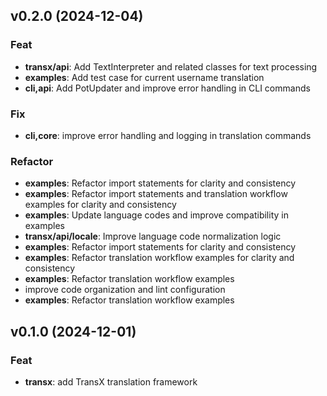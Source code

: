 ## v0.2.0 (2024-12-04)

### Feat

- **transx/api**: Add TextInterpreter and related classes for text processing
- **examples**: Add test case for current username translation
- **cli,api**: Add PotUpdater and improve error handling in CLI commands

### Fix

- **cli,core**: improve error handling and logging in translation commands

### Refactor

- **examples**: Refactor import statements for clarity and consistency
- **examples**: Refactor import statements and translation workflow examples for clarity and consistency
- **examples**: Update language codes and improve compatibility in examples
- **transx/api/locale**: Improve language code normalization logic
- **examples**: Refactor import statements for clarity and consistency
- **examples**: Refactor translation workflow examples for clarity and consistency
- **examples**: Refactor translation workflow examples
- improve code organization and lint configuration
- **examples**: Refactor translation workflow examples

## v0.1.0 (2024-12-01)

### Feat

- **transx**: add TransX translation framework
